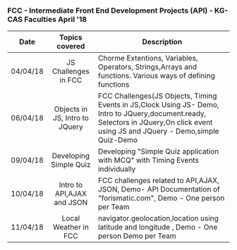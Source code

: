 

### FCC - Intermediate Front End Development Projects (API) - KG-CAS Faculties April '18

| Date    | Topics covered        | Description |
| ----------  |:---------------:| ----------- | 
| 04/04/18 | JS Challenges in FCC| Chorme Extentions,  Variables, Operators, Strings,Arrays and functions. Various ways of defining functions|
| 06/04/18 | Objects in JS, Intro to JQuery| FCC Challenges(JS Objects, Timing Events in JS,Clock Using JS- Demo, Intro to JQuery,document.ready, Selectors in JQuery,On click event using JS and JQuery - Demo,simple Quiz-Demo|
| 09/04/18 | Developing Simple Quiz| Developing "Simple Quiz application with MCQ" with Timing Events individually|
| 10/04/18 | Intro to API,AJAX and JSON| FCC challenges related to API,AJAX, JSON, Demo- API Documentation of "forismatic.com", Demo - One person per Team  | 
| 11/04/18 | Local Weather in FCC | navigator.geolocation,location using latitude and longitude , Demo - One person Demo per Team|

